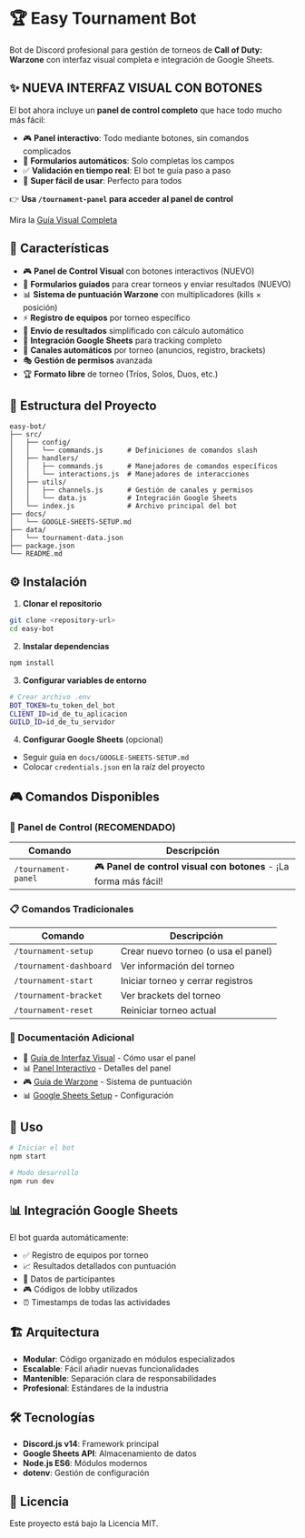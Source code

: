 # 🏆 Easy Tournament Bot

Bot de Discord profesional para gestión de torneos de **Call of Duty: Warzone** con interfaz visual completa e integración de Google Sheets.

## ✨ **NUEVA INTERFAZ VISUAL CON BOTONES**

El bot ahora incluye un **panel de control completo** que hace todo mucho más fácil:
- 🎮 **Panel interactivo**: Todo mediante botones, sin comandos complicados
- 📝 **Formularios automáticos**: Solo completas los campos
- ✅ **Validación en tiempo real**: El bot te guía paso a paso
- 🎯 **Super fácil de usar**: Perfecto para todos

👉 **Usa `/tournament-panel` para acceder al panel de control**

Mira la [Guía Visual Completa](./docs/VISUAL-INTERFACE.md)

## 🚀 Características

- 🎮 **Panel de Control Visual** con botones interactivos (NUEVO)
- 📝 **Formularios guiados** para crear torneos y enviar resultados (NUEVO)
- 📊 **Sistema de puntuación Warzone** con multiplicadores (kills × posición)
- ⚡ **Registro de equipos** por torneo específico
- 🎯 **Envío de resultados** simplificado con cálculo automático
- 🔗 **Integración Google Sheets** para tracking completo
- 📝 **Canales automáticos** por torneo (anuncios, registro, brackets)
- 🎭 **Gestión de permisos** avanzada
- 🏆 **Formato libre** de torneo (Tríos, Solos, Duos, etc.)

## 📁 Estructura del Proyecto

```
easy-bot/
├── src/
│   ├── config/
│   │   └── commands.js      # Definiciones de comandos slash
│   ├── handlers/
│   │   ├── commands.js      # Manejadores de comandos específicos
│   │   └── interactions.js  # Manejadores de interacciones
│   ├── utils/
│   │   ├── channels.js      # Gestión de canales y permisos
│   │   └── data.js          # Integración Google Sheets
│   └── index.js             # Archivo principal del bot
├── docs/
│   └── GOOGLE-SHEETS-SETUP.md
├── data/
│   └── tournament-data.json
├── package.json
└── README.md
```

## ⚙️ Instalación

1. **Clonar el repositorio**
```bash
git clone <repository-url>
cd easy-bot
```

2. **Instalar dependencias**
```bash
npm install
```

3. **Configurar variables de entorno**
```bash
# Crear archivo .env
BOT_TOKEN=tu_token_del_bot
CLIENT_ID=id_de_tu_aplicacion
GUILD_ID=id_de_tu_servidor
```

4. **Configurar Google Sheets** (opcional)
- Seguir guía en `docs/GOOGLE-SHEETS-SETUP.md`
- Colocar `credentials.json` en la raíz del proyecto

## 🎮 Comandos Disponibles

### 🌟 Panel de Control (RECOMENDADO)

| Comando | Descripción |
|---------|-------------|
| `/tournament-panel` | 🎮 **Panel de control visual con botones** - ¡La forma más fácil! |

### 📋 Comandos Tradicionales

| Comando | Descripción |
|---------|-------------|
| `/tournament-setup` | Crear nuevo torneo (o usa el panel) |
| `/tournament-dashboard` | Ver información del torneo |
| `/tournament-start` | Iniciar torneo y cerrar registros |
| `/tournament-bracket` | Ver brackets del torneo |
| `/tournament-reset` | Reiniciar torneo actual |

### 📖 Documentación Adicional

- 📱 [Guía de Interfaz Visual](./docs/VISUAL-INTERFACE.md) - Cómo usar el panel
- 📊 [Panel Interactivo](./docs/PANEL-INTERFACE.md) - Detalles del panel
- 🎮 [Guía de Warzone](./README-WARZONE.md) - Sistema de puntuación
- 📊 [Google Sheets Setup](./docs/GOOGLE-SHEETS-SETUP.md) - Configuración

## 🔧 Uso

```bash
# Iniciar el bot
npm start

# Modo desarrollo
npm run dev
```

## 📊 Integración Google Sheets

El bot guarda automáticamente:
- ✅ Registro de equipos por torneo
- 📈 Resultados detallados con puntuación
- 👥 Datos de participantes
- 🎮 Códigos de lobby utilizados
- ⏰ Timestamps de todas las actividades

## 🏗️ Arquitectura

- **Modular**: Código organizado en módulos especializados
- **Escalable**: Fácil añadir nuevas funcionalidades
- **Mantenible**: Separación clara de responsabilidades
- **Profesional**: Estándares de la industria

## 🛠️ Tecnologías

- **Discord.js v14**: Framework principal
- **Google Sheets API**: Almacenamiento de datos
- **Node.js ES6**: Módulos modernos
- **dotenv**: Gestión de configuración

## 📝 Licencia

Este proyecto está bajo la Licencia MIT.